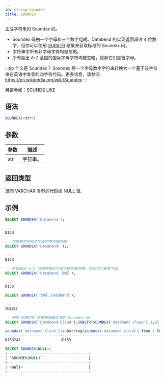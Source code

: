```yaml
---
id: string-soundex
title: SOUNDEX
---
```


生成字符串的 Soundex 码。

- Soundex 码由一个字母和三个数字组成。Databend 的实现返回超过 4 位数字，但你可以使用 [SUBSTR](substr.md) 结果来获取标准的 Soundex 码。
- 字符串中所有非字母字符均被忽略。
- 所有超出 A-Z 范围的国际字母字符均被忽略，除非它们是首字母。

:::tip 什么是 Soundex？
Soundex 将一个字母数字字符串转换为一个基于该字符串在英语中发音的四字符代码。更多信息，请参阅 https://en.wikipedia.org/wiki/Soundex
:::

另请参阅：[SOUNDS LIKE](soundslike.md)

## 语法

```sql
SOUNDEX(<str>)
```

## 参数

| 参数 | 描述 |
|-----------|-------------|
| str  | 字符串。 |

## 返回类型

返回 VARCHAR 类型的代码或 NULL 值。

## 示例

```sql
SELECT SOUNDEX('Databend');

---
D153

-- 字符串中所有非字母字符均被忽略。
SELECT SOUNDEX('Databend!');;

---
D153

-- 所有超出 A-Z 范围的国际字母字符均被忽略，除非它们是首字母。
SELECT SOUNDEX('Databend，你好');

---
D153

SELECT SOUNDEX('你好，Databend');

---
你3153

-- 使用 SUBSTR 结果来获取标准的 Soundex 码。
SELECT SOUNDEX('Databend Cloud'),SUBSTR(SOUNDEX('Databend Cloud'),1,4);

soundex('databend cloud')|substring(soundex('databend cloud') from 1 for 4)|
-------------------------+-------------------------------------------------+
D153243                  |D153                                             |

SELECT SOUNDEX(NULL);
+-------------------------------------+
| `SOUNDEX(NULL)`                     |
+-------------------------------------+
| <null>                              |
+-------------------------------------+
```